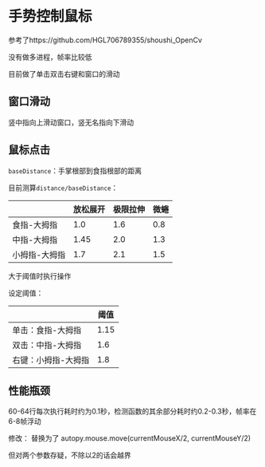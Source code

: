 # 手势控制鼠标

参考了https://github.com/HGL706789355/shoushi_OpenCv

没有做多进程，帧率比较低

目前做了单击双击右键和窗口的滑动

## 窗口滑动

竖中指向上滑动窗口，竖无名指向下滑动

## 鼠标点击

`baseDistance`：手掌根部到食指根部的距离

目前测算`distance/baseDistance`：

|               | 放松展开 | 极限拉伸 | 微蜷 |
| ------------- | -------- | -------- | ---- |
| 食指-大拇指   | 1.0      | 1.6      | 0.8  |
| 中指-大拇指   | 1.45     | 2.0      | 1.3  |
| 小拇指-大拇指 | 1.7      | 2.1      | 1.5  |

大于阈值时执行操作

设定阈值：

|                     | 阈值 |
| ------------------- | ---- |
| 单击：食指-大拇指   | 1.15 |
| 双击：中指-大拇指   | 1.6  |
| 右键：小拇指-大拇指 | 1.8  |



## 性能瓶颈

60-64行每次执行耗时约为0.1秒，检测函数的其余部分耗时约0.2-0.3秒，帧率在6-8帧浮动

修改：
替换为了   autopy.mouse.move(currentMouseX/2, currentMouseY/2)

但对两个参数存疑，不除以2的话会越界